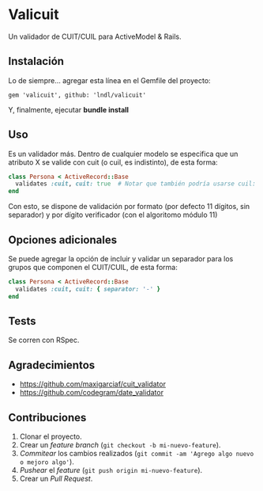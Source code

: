 # Valicuit
Un validador de CUIT/CUIL para ActiveModel &amp; Rails.

## Instalación

Lo de siempre... agregar esta línea en el Gemfile del proyecto:

```
gem 'valicuit', github: 'lndl/valicuit'
```

Y, finalmente, ejecutar **bundle install**

## Uso

Es un validador más. Dentro de cualquier modelo se especifica que un atributo X se valide con cuit (o cuil, es indistinto), de esta forma:

```ruby
class Persona < ActiveRecord::Base
  validates :cuit, cuit: true  # Notar que también podría usarse cuil: true
end
```

Con esto, se dispone de validación por formato (por defecto 11 dígitos, sin separador) y por dígito verificador (con el algoritomo módulo 11)

## Opciones adicionales

Se puede agregar la opción de incluir y validar un separador para los grupos que componen el CUIT/CUIL, de esta forma:

```ruby
class Persona < ActiveRecord::Base
  validates :cuit, cuit: { separator: '-' }
end
```

## Tests

Se corren con RSpec.

## Agradecimientos

- https://github.com/maxigarciaf/cuit_validator
- https://github.com/codegram/date_validator

## Contribuciones

1. Clonar el proyecto.
2. Crear un *feature branch* (`git checkout -b mi-nuevo-feature`).
3. *Commitear* los cambios realizados (`git commit -am 'Agrego algo nuevo o mejoro algo'`).
4. *Pushear* el *feature* (`git push origin mi-nuevo-feature`).
5. Crear un *Pull Request*.
